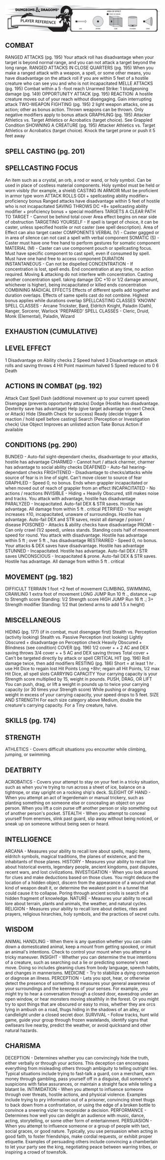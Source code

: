 ![img-0.jpeg](assets/5eActionsReferencePage_img-0.jpeg)

## COMBAT

RANGED ATTACKS (pg. 195)
Your attack roll has disadvantage when your target is beyond normal range, and you can not attack a target beyond the long range.
RANGED ATTACKS IN CLOSE QUARTERS (pg. 195)
When you make a ranged attack with a weapon, a spell, or some other means, you have disadvantage on the attack roll if you are within 5 feet of a hostile creature who can see you and who is not incapacitated
MELLE ATTACKS (pg. 195)
Combat within a 5 -foot reach
Unarmed Strike: 1 bludgeoning damage (pg. 149)
OPPORTUNITY ATTACK (pg. 195)
REACTION: A hostile creature moves out of your reach without disengaging. Gain interrupting attack
TWO-WEAPON FIGHTING (pg. 195)
2 light weapon attacks, one as action; other as bonus action. Thrown weapons can be thrown. Only negative modifiers apply to bonus attack
GRAPHUNG (pg. 195)
Attacker Athletics vs. Target Athletics or Acrobatics (target choice). See Grappled Condition
SHOWNING A CREATURE (pg. 195)
Attacker Athletics vs. Target Athletics or Acrobatics (target choice). Knock the target prone or push it 5 feet away

## SPELL CASTING (pg. 201)

## SPELLCASTING FOCUS

An item such as a crystal, an orb, a rod or wand, or holy symbol. Can be used in place of costless material components. Holy symbol must be held or worn visibly (for example, a shield)
CASTING IN ARMOIR
Must be proficient in armor type worn
ATTACK ROLLS
GDI + spellcasting ability modifier+ proficiency bonus
Ranged attacks have disadvantage within 5 feet of hostile who is not incapacitated
SAVING THROWS
DC $+8+$ spellcasting ability modifier + proficiency bonus + special modifiers
TARGETS
A CLEAR PATH TO TARGET - Cannot be behind total cover Area effect begins on near side of obstruction
TARGETING YOURSELF - If spell is target of choice, it can be caster, unless specified hostile or not caster (see spell description). Area of Effect can also target caster COMPONENTS
VERBAL (V) - Caster gagged or in area of silence can not cast a spell with verbal component
SOMATIC (S) - Caster must have one free hand to perform gestures for somatic component
MATERIAL (M) - Caster can use component pouch or spellcasting focus. Must have specific component to cast spell, even if consumed by spell. Must have one hand free to access component
DURATION
INSTANTANEOUS - Can not be dispelled
CONCENTRATION - If concentration is lost, spell ends. End concentration at any time, no action required. Moving \& attacking do not interfere with concentration. Casting another concentration spell. taking damage (DC $+10$ or 1/2 damage amount, whichever is higher), being incapacitated or killed ends concentration
COMBINING MADICAL EFFECTS
Effects of different spells add together and duration overlaps. Effects of same spells cast do not combine. Highest bonus applies while durations overlap SPELLCASTING CLASSES
'KNOWN' SPELL CLASSES - Arcane Trickster, Bard, Eldritch Knight, Paladin (Oath), Ranger, Sorcerer, Warlock
'PREPARED' SPELL CLASSES - Cleric, Druid, Monk (Elemental), Paladin, Wizard

## EXHAUSTION (CUMULATIVE)

## LEVEL EFFECT

1 Disadvantage on Ability checks
2 Speed halved
3 Disadvantage on attack rolls and saving throws
4 Hit Point maximum halved
5 Speed reduced to 0
6 Death

## ACTIONS IN COMBAT (pg. 192)

Attack
Cast Spell
Dash (additional movement up to your current speed) Disengage (prevents opportunity attacks)
Dodge (Hostile has disadvantage. Dexterity save has advantage) Help (give target advantage on next Check or Attack) Hide (Stealth Check for success) Ready (decide trigger \& reaction / hold spell before casting) Search (Perception or Investigation check) Use Object Improves an unlisted action Take Bonus Action if available

## CONDITIONS (pg. 290)

BUNDED - Auto-fail sight-dependant checks, disadvantage to your attacks, hostile has advantage
CHARMED - Cannot hurt / attack charmer, charmer has advantage to social ability checks
DEAFENED - Auto-fail hearing-dependant checks
FRIGHTENED - Disadvantage to checks/attacks while source of fear is in line of sight. Can't move closer to source of fear GRAPHLED - Speed 0, no bonus. Ends when grappler incapacitated or when moved out of reach of grappler from an effect
INCAPACITATED - No actions / reactions
INVISIBLE - Hiding + Heavily Obscured, still makes noise and tracks. You attack with advantage, hostile has disadvantage
PARALYZED - Incapacitated. Auto-fail DEX \& STR saves. Hostile has advantage. All damage from within 5 ft . critical
PETRIFIED - Your weight increases $\pm 10$, incapacitated, unaware of surroundings. Hostile has advantage. Auto-fail DEX and STR saves, resist all damage / poison / disease
POISONED - Attacks \& ability checks have disadvantage
PROMI - Can only crawl (1/2 speed), unless stands. Standing costs half of movement speed for round. You attack with disadvantage. Hostile has advantage within 5 ft ; over 5 ft ., has disadvantage
RESTRAIRED - Speed 0, no bonus. Your attacks \& DEX saves have disadvantage. Hostile has advantage
STUNNED - Incapacitated. Hostile has advantage. Auto-fail DEX / STR saves
UNCONSCIOUS - Incapacitated \& prone. Auto-fail DEX \& STR saves. Hostile has advantage. All damage from within 5 ft . critical

## MOVEMENT (pg. 182)

DIFFICULT TERRAIN
1 foot $+2$ feet of movement
CLIMBING, SWIMMING, CRAWLING
1 extra foot of movement
LONG JUMP
Run 10 ft ., distance $+u p$ to Strength score
Standing: 1/2 Strength score
HIGH JUMP
Run 16 ft .; $3+$ Strength modifier
Standing: $1 / 2$ that (extend arms to add 1.5 x height)

## MISCELLANEOUS

HIDING (pg. 177)
(if in combat, must disengage first)
Stealth vs. Perception (activity looking)
Stealth vs. Passive Perception (not looking)
Lightly Obscured + disadvantage on Perception check
Heavily Obscured + Blindness (see condition)
COVER (pg. 196)
1/2 cover $++2$ AC and DEX saving throws
3/4 cover $++5$ AC and DEX saving throws
Total cover $+$ Can't be targeted directly by attack or spell
CRITICAL HIT (pg. 196)
Roll damage twice, then add modifiers
RESTING (pg. 186)
Short $=$ at least 1 hr . use Hit Dice to regain lost Hit Points Long $+8 \mathrm{hr}$; regain all Hit Points, $1 / 2$ max Hit Dice, all spell slots CARRYING CAPACITY
Your carrying capacity is your Strength score multiplied by 15, weight in pounds.
PUSH, DRAG, OR LIFT
You can push, drag, or lift a weight in pounds up to twice your carrying capacity (or 30 times your Strength score) While pushing or dragging weight in excess of your carrying capacity, your speed drops to 5 feet.
SIZE AND STRENGTH
For each size category above Medium, double the creature's carrying capacity. For a Tiny creature, halve.

## SKILLS (pg. 174)

## STRENGTH

ATHLETICS - Covers difficult situations you encounter while climbing, jumping, or swimming.

## DEATBRITY

ACROBATICS - Covers your attempt to stay on your feet in a tricky situation, such as when you're trying to run across a sheet of ice, balance on a tightrope, or stay upright on a rocking ship's deck.
SLEIGHT OF HAND - When you attempt an act of legerdemain or manual trickery, such as planting something on someone else or concealing an object on your person. When you lift a coin purse off another person or slip something out of another person's pocket.
STEALTH - When you attempt to conceal yourself from enemies, slink past guard, slip away without being noticed, or sneak up on someone without being seen or heard.

## INTELLIGENCE

ARCANA - Measures your ability to recall lore about spells, magic items, eldritch symbols, magical traditions, the planes of existence, and the inhabitants of those planes.
HISTORY - Measures your ability to recall lore about historical events, legendary people, ancient kingdoms, past disputes, recent wars, and lost civilizations.
INVESTIGATION - When you look around for clues and make deductions based on those clues. You might deduce the location of a hidden object, discern from the appearance of a wound what kind of weapon dealt it, or determine the weakest point in a tunnel that could cause it to collapse. Poring through ancient scrolls is search of a hidden fragment of knowledge.
NATURE - Measures your ability to recall lore about terrain, plants and animals, the weather, and natural cycles.
RELIGION - Measures your ability to recall lore about deities, rites and prayers, religious hirarchies, holy symbols, and the practices of secret cults.

## WISDOM

ANIMAL HANDLING - When there is any question whether you can calm down a domesticated animal, keep a mount from getting spooked, or intuit an animal's intentions. Check to control your mount when you attempt a tricky maneuver. INSIGHT - Whether you can determine the true intentions of a creature, such as searching out a lie or predicting someone's next move. Doing so includes gleaning clues from body language, speech habits, and changes in mannerisms. MEDICINE - Try to stabilize a dying companion or diagnose an illness.
PERCEPTION - Lets you spot, hear, or otherwise detect the presence of something. It measures your general awareness of your surroundings and the keenness of your senses. For example, you might try to hear a conversation through a closed door, eavesdrop under an open window, or hear monsters moving stealthily in the forest. Or you might try to spot things that are obscured or easy to miss, whether they are orcs lying in ambush on a road, thugs hiding in the shadows of an alley, or candlelight under a closed secret door.
SURVIVAL - Follow tracks, hunt wild game, guide your group through frozen wastelands, identify signs that owllsears live nearby, predict the weather, or avoid quicksand and other natural hazards.

## CHARISMA

DECEPTION - Determines whether you can convincingly hide the truth, either verbally or through your actions. This deception can encompass everything from misleading others through ambiguity to telling outright lies. Typical situations include trying to fast-talk a guard, con a merchant, earn money through gambling, pass yourself off in a disguise, dull someone's suspicions with false assurances, or maintain a straight face while telling a blatant lie.
INTIMIDATION - When you attempt to influence someone through over threats, hostile actions, and physical violence. Examples include trying to pry information out of a prisoner, convincing street thugs to back down from a confrontation, or using the edge of a broken bottle to convince a sneering vizier to reconsider a decision.
PERFORMANCE - Determines how well you can delight an audience with music, dance, acting, storytelling, or some other form of entertainment.
PERSUASION - When you attempt to influence someone or a group of people with tact, social graces, or good nature. Typically, you use persuasion when acting in good faith, to foster friendships, make cordial requests, or exhibit proper etiquette. Examples of persuading others include convincing a
chamberlain to let your party see the king, negotiating peace between warring tribes, or inspiring a crowd of townsfolk.